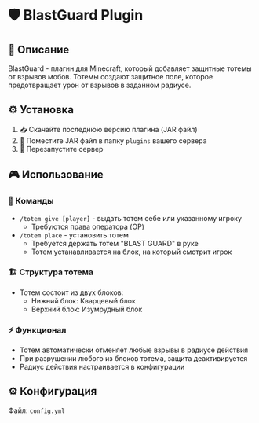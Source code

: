 # 🛡️ BlastGuard Plugin

## 📝 Описание
BlastGuard - плагин для Minecraft, который добавляет защитные тотемы от взрывов мобов. Тотемы создают защитное поле, которое предотвращает урон от взрывов в заданном радиусе.

## ⚙️ Установка
1. 📥 Скачайте последнюю версию плагина (JAR файл)
2. 📁 Поместите JAR файл в папку `plugins` вашего сервера
3. 🔄 Перезапустите сервер

## 🎮 Использование

### 📌 Команды
- `/totem give [player]` - выдать тотем себе или указанному игроку
  - Требуются права оператора (OP)
- `/totem place` - установить тотем
  - Требуется держать тотем "BLAST GUARD" в руке
  - Тотем устанавливается на блок, на который смотрит игрок

### 🏗️ Структура тотема
- Тотем состоит из двух блоков:
  - Нижний блок: Кварцевый блок
  - Верхний блок: Изумрудный блок

### ⚡ Функционал
- Тотем автоматически отменяет любые взрывы в радиусе действия
- При разрушении любого из блоков тотема, защита деактивируется
- Радиус действия настраивается в конфигурации

## ⚙️ Конфигурация
Файл: `config.yml`
